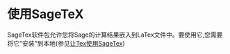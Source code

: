 # 使用SageTeX

SageTex软件包允许您将Sage的计算结果嵌入到LaTex文件中。要使用它,您需要将它"安装"到本地(参见[让Tex使用SageTex](07.2_Make_SageTeX_known_to_TeX.md))